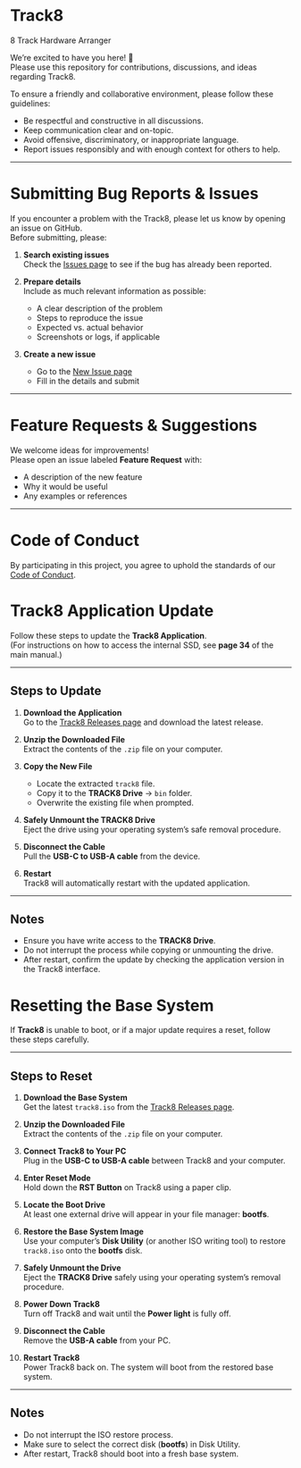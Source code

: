 # Track8
8 Track Hardware Arranger

We’re excited to have you here! 🎉  
Please use this repository for contributions, discussions, and ideas regarding Track8.  

To ensure a friendly and collaborative environment, please follow these guidelines:

- Be respectful and constructive in all discussions.  
- Keep communication clear and on-topic.  
- Avoid offensive, discriminatory, or inappropriate language.  
- Report issues responsibly and with enough context for others to help.  

---

# Submitting Bug Reports & Issues

If you encounter a problem with the Track8, please let us know by opening an issue on GitHub.  
Before submitting, please:

1. **Search existing issues**  
   Check the [Issues page](https://github.com/ThingstoneGmbH/Track8/issues) to see if the bug has already been reported.

2. **Prepare details**  
   Include as much relevant information as possible:
   - A clear description of the problem  
   - Steps to reproduce the issue  
   - Expected vs. actual behavior    
   - Screenshots or logs, if applicable  

3. **Create a new issue**  
   - Go to the [New Issue page](https://github.com/ThingstoneGmbH/Track8/issues/new)  
   - Fill in the details and submit  

---

# Feature Requests & Suggestions

We welcome ideas for improvements!  
Please open an issue labeled **Feature Request** with:
- A description of the new feature  
- Why it would be useful  
- Any examples or references  

---

# Code of Conduct

By participating in this project, you agree to uphold the standards of our [Code of Conduct](CODE_OF_CONDUCT.md).  



# Track8 Application Update

Follow these steps to update the **Track8 Application**.  
(For instructions on how to access the internal SSD, see **page 34** of the main manual.)

---

## Steps to Update

1. **Download the Application**  
   Go to the [Track8 Releases page](https://github.com/ThingstoneGmbH/Track8/releases) and download the latest release.

2. **Unzip the Downloaded File**  
   Extract the contents of the `.zip` file on your computer.

3. **Copy the New File**  
   - Locate the extracted `track8` file.  
   - Copy it to the **TRACK8 Drive** → `bin` folder.  
   - Overwrite the existing file when prompted.

4. **Safely Unmount the TRACK8 Drive**  
   Eject the drive using your operating system’s safe removal procedure.

5. **Disconnect the Cable**  
   Pull the **USB-C to USB-A cable** from the device.

6. **Restart**  
   Track8 will automatically restart with the updated application.

---

## Notes
- Ensure you have write access to the **TRACK8 Drive**.  
- Do not interrupt the process while copying or unmounting the drive.  
- After restart, confirm the update by checking the application version in the Track8 interface.


# Resetting the Base System

If **Track8** is unable to boot, or if a major update requires a reset, follow these steps carefully.

---

## Steps to Reset

1. **Download the Base System**  
   Get the latest `track8.iso` from the [Track8 Releases page](https://github.com/ThingstoneGmbH/Track8/releases).

2. **Unzip the Downloaded File**  
   Extract the contents of the `.zip` file on your computer.

3. **Connect Track8 to Your PC**  
   Plug in the **USB-C to USB-A cable** between Track8 and your computer.

4. **Enter Reset Mode**  
   Hold down the **RST Button** on Track8 using a paper clip.

5. **Locate the Boot Drive**  
   At least one external drive will appear in your file manager: **bootfs**.

6. **Restore the Base System Image**  
   Use your computer’s **Disk Utility** (or another ISO writing tool) to restore `track8.iso` onto the **bootfs** disk.

7. **Safely Unmount the Drive**  
   Eject the **TRACK8 Drive** safely using your operating system’s removal procedure.

8. **Power Down Track8**  
   Turn off Track8 and wait until the **Power light** is fully off.

9. **Disconnect the Cable**  
   Remove the **USB-A cable** from your PC.

10. **Restart Track8**  
    Power Track8 back on. The system will boot from the restored base system.

---

## Notes
- Do not interrupt the ISO restore process.  
- Make sure to select the correct disk (**bootfs**) in Disk Utility.  
- After restart, Track8 should boot into a fresh base system.

